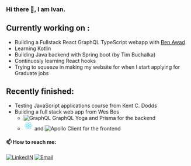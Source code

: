 ### Hi there 👋, I am Ivan.

## Currently working on :
 - Building a Fullstack React GraphQL TypeScript webapp with [Ben Awad](https://www.youtube.com/watch?v=I6ypD7qv3Z8&t=7s)
 - Learning Kotlin 
 - Building Java backend with Spring boot (by Tim Buchalka) 
 - Continuosly learning React hooks
 - Trying to squeeze in making my website for when I start applying for Graduate jobs

## Recently finished:
 - Testing JavaScript applications course from Kent C. Dodds
 - Building a full stack web app from Wes Bos
   - <img alt="GraphQL" width="26px" src="https://upload.wikimedia.org/wikipedia/commons/1/17/GraphQL_Logo.svg" /> GraphQL Yoga and Prisma for the backend
   - <img alt="React" width="26px" src="https://raw.githubusercontent.com/github/explore/80688e429a7d4ef2fca1e82350fe8e3517d3494d/topics/react/react.png" />   and   <img alt="Apollo Client" width="22px" src="https://d2eip9sf3oo6c2.cloudfront.net/tags/images/000/001/216/thumb/apollo-seeklogo.com_%281%29.png" /> for the frontend

#### 📫 How to reach me: 
[<img alt="LinkedIN" width="26px" src="https://cdn.jsdelivr.net/npm/simple-icons@v3/icons/linkedin.svg" />][linkedin]
[<img alt="Email" width="26px" src="https://www.freepngimg.com/thumb/graphic_design/47859-7-email-download-free-download-png-hq.png" />][email]

<!--
**divakaivan/divakaivan** is a ✨ _special_ ✨ repository because its `README.md` (this file) appears on your GitHub profile.

Here are some ideas to get you started:

- 🔭 I’m currently working on ...
- 🌱 I’m currently learning ...
- 👯 I’m looking to collaborate on ...
- 🤔 I’m looking for help with ...
- 💬 Ask me about ...
- 😄 Pronouns: ...
- ⚡ Fun fact: ...
-->

[linkedin]: https://www.linkedin.com/in/ivansivanov/
[email]: mailto:isivanov98@outlook.com
